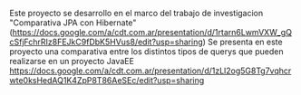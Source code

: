 Este proyecto se desarrollo en el marco del trabajo de investigacion 
"Comparativa JPA con Hibernate" (https://docs.google.com/a/cdt.com.ar/presentation/d/1rtarn6LwmVXW_gQcSfjFchrRIz8FEJkC9fDbK5HVus8/edit?usp=sharing)
Se presenta en este proyecto una comparativa entre los distintos tipos de querys que pueden realizarse en un proyecto JavaEE
https://docs.google.com/a/cdt.com.ar/presentation/d/1zLl2og5G8Tg7vqhcrwte0ksHedAQ1K4ZpP8T86AeSEc/edit?usp=sharing

